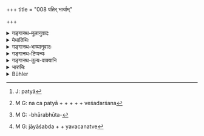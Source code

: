 +++
title = "008 पतिर् भार्याम्"

+++

<details><summary>गङ्गानथ-मूलानुवादः</summary>

The husband, entering the womb of his wife, becomes the embryo and is then born; the wife-hood of the ‘wife’ consists in this that the husband is re-born of her.—(8).
</details>

<details><summary>मेधातिथिः</summary>

अर्थवादो ऽयम् । न च पत्युः[^२७] पत्न्या उदरे प्रवेशदर्शनम्[^२८] । अतः शरीरसारभूतशुक्रद्वारेण[^२९] गुणवादतः प्रवेशो ऽयम् उच्यते । "आत्मा वै पुत्रनामासि" (श्ब् १४.९.४.२६) इति एतद् एव जायाशब्दस्य भार्यावचनत्वे[^३०] प्रवृत्तिनिमित्तम् । यतो **ऽस्यां** पतिर् **जायते** । अपत्यजन्मनिमित्ते जायाशब्दे जारस्यापि जायोच्यते ॥ ९.८ ॥


[^३०]:
     M G: jāyāśabda + + yavacanatve


[^२९]:
     M G: -bhārabhūta-


[^२८]:
     M G: na ca patyā + + + + + veśadarśana


[^२७]:
     J: patyā
</details>

<details><summary>गङ्गानथ-भाष्यानुवादः</summary>

This is a purely declamatory passage. As a matter of fact, the husband is never found to enter the womb of his wife; and it is the entrance of the semen, the very essence of his body, into the wife’s womb, which is figuratively called his own ‘*entering*’. The Mantra also says—‘You are my own self, called by the name of *son*’.

The real basis of the denotation of the term ‘wife’, ‘*jāyā*’, is that the husband *is re-born of her*.

The application of the name^(‘)*jāyā*’, ‘wife’ being based upon the fact of the woman giving birth to the child, she comes to be spoken of as the ‘wife’ of her paramour also.—(8).
</details>

<details><summary>गङ्गानथ-टिप्पन्यः</summary>

*Cf*. Aitareya Brāhmaṇa 7.13.6.

This verse is quoted in *Vivādaratnākara* (p. 417).
</details>

<details><summary>गङ्गानथ-तुल्य-वाक्यानि</summary>

*Yājñavalkya* (1.56).—‘One’s own self is born in one’s wife (as the
son).’
</details>

<details><summary>भारुचिः</summary>

वेदस्मृतिशास्त्रन्यायविरोधश् चायम् अर्थवादो भार्यासंरक्षणार्थः । तथा च प्रकरणम् । दृष्टश् चायं लोकप्रवादस् तत्संरक्षणार्थः । अपरो ऽर्थवाद उच्यते ॥ ९.८ ॥
</details>

<details><summary>Bühler</summary>

008	The husband, after conception by his wife, becomes an embryo and is born again of her; for that is the wifehood of a wife (gaya), that he is born (gayate) again by her.
</details>
